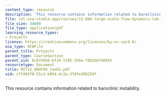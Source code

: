 ```yaml
---
content_type: resource
description: 'This resource contains information related to baroclinic instability. '
file: /ol-ocw-studio-app/courses/12-804-large-scale-flow-dynamics-lab-fall-2009/cffd65f055c2b054dc2a370fe208250f_MIT12_804F09_tank2.pdf
file_size: 34600
file_type: application/pdf
learning_resource_types:
- Projects
license: https://creativecommons.org/licenses/by-nc-sa/4.0/
ocw_type: OCWFile
parent_title: Projects
parent_type: CourseSection
parent_uid: 8c07d950-bf18-5705-250a-f682bbf40565
resourcetype: Document
title: MIT12_804F09_tank2.pdf
uid: cffd65f0-55c2-b054-dc2a-370fe208250f
---
```

This resource contains information related to baroclinic instability. 